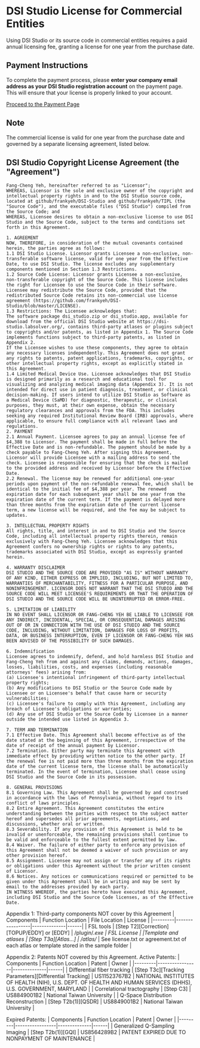 
# DSI Studio License for Commercial Entities

Using DSI Studio or its source code in commercial entities requires a paid annual licensing fee, granting a license for one year from the purchase date.

## Payment Instructions
To complete the payment process, please **enter your company email address as your DSI Studio registration account** on the payment page. This will ensure that your license is properly linked to your account.

[Proceed to the Payment Page](https://www.paypal.com/ncp/payment/K25LMLLSXD79Y)

## Note
The commercial license is valid for one year from the purchase date and governed by a separate licensing agreement, listed below.

##  DSI Studio Copyright License Agreement (the "Agreement") 
```
Fang-Cheng Yeh, hereinafter referred to as "Licensor";
WHEREAS, Licensor is the sole and exclusive owner of the copyright and intellectual property rights in and to the DSI Studio source code, located at github/frankyeh/DSI-Studio and github/frankyeh/TIPL (the "Source Code"), and the executable files ("DSI Studio") compiled from the Source Code; and
WHEREAS, Licensee desires to obtain a non-exclusive license to use DSI Studio and the Source Code, subject to the terms and conditions set forth in this Agreement.

1. AGREEMENT
NOW, THEREFORE, in consideration of the mutual covenants contained herein, the parties agree as follows:
1.1 DSI Studio License. Licensor grants Licensee a non-exclusive, non-transferable software license, valid for one year from the Effective Date, to use DSI Studio. The license excludes any supplementary components mentioned in Section 1.3 Restrictions. 
1.2 Source Code License: Licensor grants Licensee a non-exclusive, non-transferable copyright of the Source Code. This license includes the right for Licensee to use the Source Code in their software. Licensee may redistribute the Source Code, provided that the redistributed Source Code retains its non-commercial use license agreement (https://github.com/frankyeh/DSI-Studio/blob/master/LICENSE). 
1.3 Restrictions: The Licensee acknowledges that:
The software package dsi_studio.zip or dsi_studio.app, available for download from the official DSI Studio website at https://dsi-studio.labsolver.org/, contains third-party atlases or plugins subject to copyrights and/or patents, as listed in Appendix 1. The Source Code implements functions subject to third-party patents, as listed in Appendix 2.
If the Licensee wishes to use these components, they agree to obtain any necessary licenses independently. This Agreement does not grant any rights to patents, patent applications, trademarks, copyrights, or other intellectual property rights, except as explicitly stated in this Agreement. 
1.4 Limited Medical Device Use. Licensee acknowledges that DSI Studio is designed primarily as a research and educational tool for visualizing and analyzing medical imaging data (Appendix 3). It is not intended for direct use in patient diagnosis, treatment, or clinical decision-making. If users intend to utilize DSI Studio as Software as a Medical Device (SaMD) for diagnostic, therapeutic, or clinical purposes, they must, at their own expense, obtain the necessary regulatory clearances and approvals from the FDA. This includes seeking any required Institutional Review Board (IRB) approvals, where applicable, to ensure full compliance with all relevant laws and regulations.
2. PAYMENT
2.1 Annual Payment. Licensee agrees to pay an annual license fee of $4,388 to Licensor. The payment shall be made in full before the Effective Date and is non-refundable. The payment should be made by a check payable to Fang-Cheng Yeh. After signing this Agreement, Licensor will provide Licensee with a mailing address to send the check. Licensee is responsible for ensuring that the check is mailed to the provided address and received by Licensor before the Effective Date.
2.2 Renewal. The license may be renewed for additional one-year periods upon payment of the non-refundable renewal fee, which shall be identical to the initial fee of $4,388 per year. The renewed expiration date for each subsequent year shall be one year from the expiration date of the current term. If the payment is delayed more than three months from the expiration date of the current license term, a new license will be required, and the fee may be subject to updates.

3. INTELLECTUAL PROPERTY RIGHTS
All rights, title, and interest in and to DSI Studio and the Source Code, including all intellectual property rights therein, remain exclusively with Fang-Cheng Yeh. Licensee acknowledges that this Agreement confers no ownership rights or rights to any patents, trademarks associated with DSI Studio, except as expressly granted herein.

4. WARRANTY DISCLAIMER
DSI STUDIO AND THE SOURCE CODE ARE PROVIDED "AS IS" WITHOUT WARRANTY OF ANY KIND, EITHER EXPRESS OR IMPLIED, INCLUDING, BUT NOT LIMITED TO, WARRANTIES OF MERCHANTABILITY, FITNESS FOR A PARTICULAR PURPOSE, AND NONINFRINGEMENT. LICENSOR DOES NOT WARRANT THAT THE DSI STUDIO AND THE SOURCE CODE WILL MEET LICENSEE'S REQUIREMENTS OR THAT THE OPERATION OF DSI STUDIO AND THE SOURCE CODE WILL BE UNINTERRUPTED OR ERROR-FREE.

5. LIMITATION OF LIABILITY
IN NO EVENT SHALL LICENSOR OR FANG-CHENG YEH BE LIABLE TO LICENSEE FOR ANY INDIRECT, INCIDENTAL, SPECIAL, OR CONSEQUENTIAL DAMAGES ARISING OUT OF OR IN CONNECTION WITH THE USE OF DSI STUDIO AND THE SOURCE CODE, INCLUDING, WITHOUT LIMITATION, DAMAGES FOR LOSS OF PROFITS, DATA, OR BUSINESS INTERRUPTION, EVEN IF LICENSOR OR FANG-CHENG YEH HAS BEEN ADVISED OF THE POSSIBILITY OF SUCH DAMAGES.

6. Indemnification 
Licensee agrees to indemnify, defend, and hold harmless DSI Studio and Fang-Cheng Yeh from and against any claims, demands, actions, damages, losses, liabilities, costs, and expenses (including reasonable attorneys' fees) arising from:
(a) Licensee's intentional infringement of third-party intellectual property rights;
(b) Any modifications to DSI Studio or the Source Code made by Licensee or on Licensee's behalf that cause harm or security vulnerabilities;
(c) Licensee's failure to comply with this Agreement, including any breach of Licensee's obligations or warranties;
(d) Any use of DSI Studio or the Source Code by Licensee in a manner outside the intended use listed in Appendix 3.

7. TERM AND TERMINATION
7.1 Effective Date. This Agreement shall become effective as of the date stated at the beginning of this Agreement, irrespective of the date of receipt of the annual payment by Licensor.
7.2 Termination. Either party may terminate this Agreement with immediate effect by providing written notice to the other party. If the renewal fee is not paid more than three months from the expiration date of the current license term, the license shall be automatically terminated. In the event of termination, Licensee shall cease using DSI Studio and the Source Code in its possession.

8. GENERAL PROVISIONS
8.1 Governing Law. This Agreement shall be governed by and construed in accordance with the laws of Pennsylvania, without regard to its conflict of laws principles.
8.2 Entire Agreement. This Agreement constitutes the entire understanding between the parties with respect to the subject matter hereof and supersedes all prior agreements, negotiations, and discussions, whether oral or written.
8.3 Severability. If any provision of this Agreement is held to be invalid or unenforceable, the remaining provisions shall continue to be valid and enforceable to the fullest extent permitted by law.
8.4 Waiver. The failure of either party to enforce any provision of this Agreement shall not be deemed a waiver of such provision or any other provision hereof.
8.5 Assignment. Licensee may not assign or transfer any of its rights or obligations under this Agreement without the prior written consent of Licensor.
8.6 Notices. Any notices or communications required or permitted to be given under this Agreement shall be in writing and may be sent by email to the addresses provided by each party.
IN WITNESS WHEREOF, the parties hereto have executed this Agreement, including DSI Studio and the Source Code licenses, as of the Effective Date.
```

Appendix 1: Third-party components NOT cover by this Agreement
| Components	| Function	Location	| File Location	| License |
|---------|-----------------|--------------|------|
| FSL tools	| [Step T2][Correction][TOPUP/EDDY] or [EDDY]	| /plugin/*.exe	| FSL License |
|Template and atlases	| [Step T3a][Atlas…]	| /atlas/*	| See license.txt or agreement.txt of each atlas or template stored in the sample folder |

Appendix 2: Patents NOT covered by this Agreement.
Active Patents:
| Components	| Function Location	| Patent	| Owner |
|---------|-----------------|--------------|------|
| Differential fiber tracking	| [Step T3c][Tracking Parameters][Differential Tracking] |	US11523767B2	| NATIONAL INSTITUTES OF HEALTH (NIH), U.S. DEPT. OF HEALTH AND HUMAN SERVICES (DHHS), U.S. GOVERNMENT, MARYLAND |
| Correlational tractography	| [Step C3]	| US8849001B2	| National Taiwan University |
| Q-Space Distribution Reconstruction  | [Step T2b(1)][QSDR]  |  	US8849001B2	| National Taiwan University |

Expired Patents:
| Components	| Function Location	| Patent	| Owner |
|---------|-----------------|--------------|------|
| Generalized Q-Sampling Imaging	| [Step T2b(1)][GQI]  |    	US8564289B2	| PATENT EXPIRED DUE TO NONPAYMENT OF MAINTENANCE |

